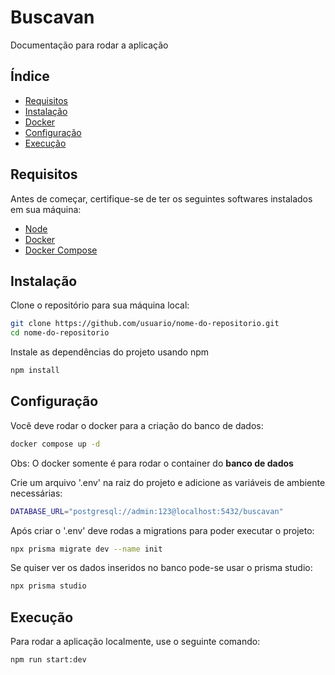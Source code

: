 # Buscavan

Documentação para rodar a aplicação

## Índice

- [Requisitos](#requisitos)
- [Instalação](#instalação)
- [Docker](#docker)
- [Configuração](#configuração)
- [Execução](#execução)

## Requisitos

Antes de começar, certifique-se de ter os seguintes softwares instalados em sua máquina:

- [Node](https://nodejs.org/en)
- [Docker](https://www.docker.com/)
- [Docker Compose](https://docs.docker.com/compose/)

## Instalação

Clone o repositório para sua máquina local:

```bash
git clone https://github.com/usuario/nome-do-repositorio.git
cd nome-do-repositorio
```

Instale as dependências do projeto usando npm

```bash
npm install
```

## Configuração

Você deve rodar o docker para a criação do banco de dados:

```bash
docker compose up -d
```

Obs: O docker somente é para rodar o container do **banco de dados**

Crie um arquivo '.env' na raiz do projeto e adicione as variáveis de ambiente necessárias:

```bash
DATABASE_URL="postgresql://admin:123@localhost:5432/buscavan"
```

Após criar o '.env' deve rodas a migrations para poder executar o projeto:

```bash
npx prisma migrate dev --name init
```

Se quiser ver os dados inseridos no banco pode-se usar o prisma studio:

```bash
npx prisma studio
```

## Execução

Para rodar a aplicação localmente, use o seguinte comando:

```bash
npm run start:dev
```
